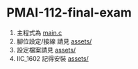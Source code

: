 # PMAI-112-final-exam

1. 主程式為 [main.c](./Core/Src/main.c)
2. 腳位設定/接線 請見 [assets/](./assets#readme)
3. 設定檔案請見 [assets/](./assets#readme)
4. IIC_1602 記得安裝 [assets/](./lib/IIC_1602)
